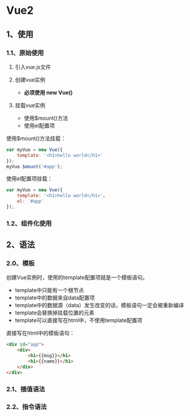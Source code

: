 # Vue2

## 1、使用

### 1.1、原始使用

1. 引入vue.js文件

2. 创建vue实例
   + **必须使用 new Vue()** 
3. 挂载vue实例
   + 使用$mount()方法
   + 使用el配置项

使用$mount()方法挂载：

```js
var myVue = new Vue({
    template: '<h1>hello world</h1>'
});
myVue.$mount('#app');
```

使用el配置项挂载：

```js
var myVue = new Vue({
    template: '<h1>hello world</h1>'，
    el: '#app'
});
```





### 1.2、组件化使用



## 2、语法

### 2.0、模板

创建Vue实例时，使用的template配置项就是一个模板语句。

+ template中只能有一个根节点
+ template中的数据来自data配置项
+ template中的数据源（data）发生改变的话，模板语句一定会被重新编译
+ template会替换掉挂载位置的元素
+ template可以直接写在html中，不使用template配置项

直接写在html中的模板语句：

```html
<div id="app">
    <div>
        <h1>{{msg}}</h1>
        <h1>{{name}}</h1>
    </div>
</div>
```

### 2.1、插值语法





### 2.2、指令语法




